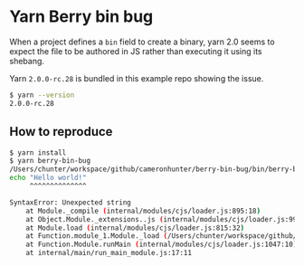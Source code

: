 # Yarn Berry bin bug

When a project defines a `bin` field to create a binary, yarn 2.0 seems to
expect the file to be authored in JS rather than executing it using its shebang.

Yarn `2.0.0-rc.28` is bundled in this example repo showing the issue.

```sh
$ yarn --version
2.0.0-rc.28
```

## How to reproduce

```sh
$ yarn install
$ yarn berry-bin-bug
/Users/chunter/workspace/github/cameronhunter/berry-bin-bug/bin/berry-bin-bug:3
echo "Hello world!"
     ^^^^^^^^^^^^^^

SyntaxError: Unexpected string
    at Module._compile (internal/modules/cjs/loader.js:895:18)
    at Object.Module._extensions..js (internal/modules/cjs/loader.js:995:10)
    at Module.load (internal/modules/cjs/loader.js:815:32)
    at Function.module_1.Module._load (/Users/chunter/workspace/github/cameronhunter/berry-bin-bug/.pnp.js:13519:14)
    at Function.Module.runMain (internal/modules/cjs/loader.js:1047:10)
    at internal/main/run_main_module.js:17:11
```

